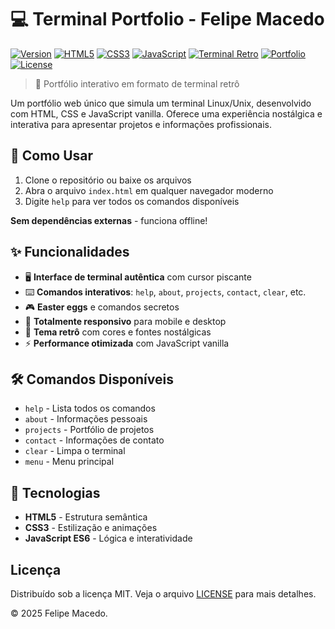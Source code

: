 
# 💻 Terminal Portfolio - Felipe Macedo

[![Version](https://img.shields.io/badge/Version-1.0.1-blue?style=for-the-badge)]()
[![HTML5](https://img.shields.io/badge/HTML-5-E34F26?style=for-the-badge&logo=html5&logoColor=white)]()
[![CSS3](https://img.shields.io/badge/CSS-3-1572B6?style=for-the-badge&logo=css3&logoColor=white)]()
[![JavaScript](https://img.shields.io/badge/JavaScript-ES6-F7DF1E?style=for-the-badge&logo=javascript&logoColor=black)]()
[![Terminal Retro](https://img.shields.io/badge/Terminal-Retro-00ff00?style=for-the-badge&logo=gnubash&logoColor=black)]()
[![Portfolio](https://img.shields.io/badge/Portfolio-Pessoal-blueviolet?style=for-the-badge)]()
[![License](https://img.shields.io/badge/License-MIT-green.svg)](LICENSE)

> 🚀 Portfólio interativo em formato de terminal retrô

Um portfólio web único que simula um terminal Linux/Unix, desenvolvido com HTML, CSS e JavaScript vanilla. Oferece uma experiência nostálgica e interativa para apresentar projetos e informações profissionais.

## 🎯 Como Usar

1. Clone o repositório ou baixe os arquivos
2. Abra o arquivo `index.html` em qualquer navegador moderno
3. Digite `help` para ver todos os comandos disponíveis

**Sem dependências externas** - funciona offline!

## ✨ Funcionalidades

- 🖥️ **Interface de terminal autêntica** com cursor piscante
- ⌨️ **Comandos interativos**: `help`, `about`, `projects`, `contact`, `clear`, etc.
- 🎮 **Easter eggs** e comandos secretos
- 📱 **Totalmente responsivo** para mobile e desktop
- 🎨 **Tema retrô** com cores e fontes nostálgicas
- ⚡ **Performance otimizada** com JavaScript vanilla

## 🛠️ Comandos Disponíveis

- `help` - Lista todos os comandos
- `about` - Informações pessoais
- `projects` - Portfólio de projetos
- `contact` - Informações de contato
- `clear` - Limpa o terminal
- `menu` - Menu principal

## 🚀 Tecnologias

- **HTML5** - Estrutura semântica
- **CSS3** - Estilização e animações
- **JavaScript ES6** - Lógica e interatividade


## Licença

Distribuído sob a licença MIT. Veja o arquivo [LICENSE](./LICENSE) para mais detalhes.

© 2025 Felipe Macedo.

<!--
Tags: portfolio, terminal, javascript, html, css, retro, interactive, personal, webdev

